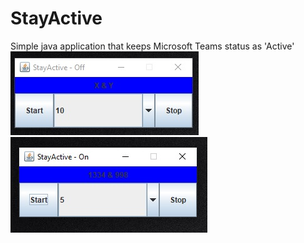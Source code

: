 # StayActive
Simple java application that keeps Microsoft Teams status as 'Active'
![Screenshot](off.jpg)
![Screenshot](on.jpg)
